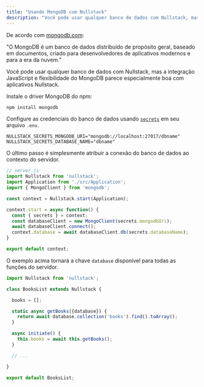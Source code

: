 ```yaml
---
title: "Usando MongoDB com Nullstack"
description: "Você pode usar qualquer banco de dados com Nullstack, mas a integração JavaScript e flexibilidade do MongoDB parece especialmente boa com aplicativos Nullstack"
---
```


De acordo com [mongodb.com](https://www.mongodb.com):

"O MongoDB é um banco de dados distribuído de propósito geral, baseado em documentos, criado para desenvolvedores de aplicativos modernos e para a era da nuvem."

Você pode usar qualquer banco de dados com Nullstack, mas a integração JavaScript e flexibilidade do MongoDB parece especialmente boa com aplicativos Nullstack.

Instale o driver MongoDB do npm:

```sh
npm install mongodb
```

Configure as credenciais do banco de dados usando [`secrets`](/pt-br/contexto-secrets) em seu arquivo `.env`.

```
NULLSTACK_SECRETS_MONGODB_URI="mongodb://localhost:27017/dbname"
NULLSTACK_SECRETS_DATABASE_NAME="dbname"
```

O último passo é simplesmente atribuir a conexão do banco de dados ao contexto do servidor.

```jsx
// server.js
import Nullstack from 'nullstack';
import Application from './src/Application';
import { MongoClient } from 'mongodb';

const context = Nullstack.start(Application);

context.start = async function() {
  const { secrets } = context;
  const databaseClient = new MongoClient(secrets.mongodbUri);
  await databaseClient.connect();
  context.database = await databaseClient.db(secrets.databaseName);
}

export default context;
```

O exemplo acima tornará a chave `database` disponível para todas as funções do servidor.

```jsx
import Nullstack from 'nullstack';

class BooksList extends Nullstack {

  books = [];

  static async getBooks({database}) {
    return await database.collection('books').find().toArray();
  }

  async initiate() {
    this.books = await this.getBooks();
  }

  // ...

}

export default BooksList;
```
